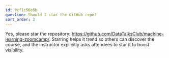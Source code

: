 ```yaml
---
id: 9cf1c56e5b
question: Should I star the GitHub repo?
sort_order: 2
---
```


Yes, please star the repository: https://github.com/DataTalksClub/machine-learning-zoomcamp/. Starring helps it trend so others can discover the course, and the instructor explicitly asks attendees to star it to boost visibility.